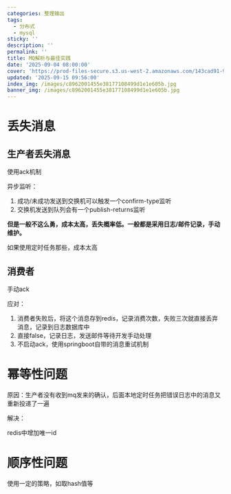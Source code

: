 ```yaml
---
categories: 整理输出
tags:
  - 分布式
  - mysql
sticky: ''
description: ''
permalink: ''
title: MQ解析与最佳实践
date: '2025-09-04 08:00:00'
cover: 'https://prod-files-secure.s3.us-west-2.amazonaws.com/143cad91-961b-48b0-82dc-78fbb6eb5abe/c9835214-316f-4bc0-80b9-279807294da1/934905.jpg?X-Amz-Algorithm=AWS4-HMAC-SHA256&X-Amz-Content-Sha256=UNSIGNED-PAYLOAD&X-Amz-Credential=ASIAZI2LB466ZE5DCK7B%2F20250919%2Fus-west-2%2Fs3%2Faws4_request&X-Amz-Date=20250919T070049Z&X-Amz-Expires=3600&X-Amz-Security-Token=IQoJb3JpZ2luX2VjEFUaCXVzLXdlc3QtMiJHMEUCIQCa514yzjJuF17DHCLGZTYnB87no6ZUh9n8lCiqNdsukAIgTnkOE27zqbDSCv2zZtWgUzqkKyANJlOX1UUO%2BqNZjVYqiAQIzv%2F%2F%2F%2F%2F%2F%2F%2F%2F%2FARAAGgw2Mzc0MjMxODM4MDUiDAB%2FAqSRUEQDlUagzircAyjmidyCnv9g2HeOcAyaBYsmzUdHck2%2FH0SehEVcwyT28BVxKcHsHl3IsWKqa6ofZH3Q%2FyMrmgy%2FqvB%2B35H8frzICPz8vtr%2Bh4fWJue8tM%2BdCc5SnNqpixL8MJaxjZTOdtEF%2F7duc49bLQfEF3nzojJDX%2BvuF89c52Y31Ysn9lh3%2B2uBRbvQTmtUAJI%2BLW6WuFYZP6GvQDdR2e28tvm3DXQwF4Sn%2FnKr9aSTXJcs3bum3IpWzWSDE2EzinUTNz1nPnRoi6Ojdx4X%2B4WXGqDJAWxi6mMBEq7MS2pYtrxrxvjRcz0czZfhQovMK7%2Bn5W0qbGVCsQ0fJZX%2FHhQJrOLNNZoELRlWs2qNM7txYAtdpY7pFw%2BKd1h2SB5Q8Nd7Zxd7F4bk4Ea2ztmgs%2BX8q%2FMWsAOt3gdPpFL7mCIhcT%2FE%2BUPkdnk4HFq4dYUB7Hq%2BU2Kr6kLqv3QzTHi5KkI18F4TpUKbPOejMe1lc%2FE1KKYGTS2KINFy4YOpSy2ADRi09gCWz5uPFFw1%2FJbn8LJWVY6%2FpLlJt6V49sZlyRXsF7o4xGtSA9Wt427xOj%2FbCw8SvcvlyOqYRH8LCNp4RFQGTOl1Dd5XfzSXJbEuzfPef5SBGpYMzTzJ0aWJpQx4br6MMLjBs8YGOqUBwdE%2Fnf3j4mnlKNzgLMmJyvMxgcgbb2D%2B1MC2IdaUV8EeNeEV8lbdbi0BRltI%2FT8LZnvUfUMfhgtZ9Rjril5qR7xmkl16KvZKrojd0wj1ss3EdUzJ2ZjIzCRvOneSK5ZKyfusCUNS1MytNzRXxIdtFNPeQkTu2825iGgqU51ZouDUD2zGxc%2F2SBRjNmN7Rz0xFvjrZib5Y8yYOxn1eESDNRmau92C&X-Amz-Signature=53969f66b94986dd3ea278e7c513e8af04771091cf6433c4d8e697ef64535a7f&X-Amz-SignedHeaders=host&x-amz-checksum-mode=ENABLED&x-id=GetObject'
updated: '2025-09-15 09:56:00'
index_img: /images/c8962001455e38177108499d1e1e605b.jpg
banner_img: /images/c8962001455e38177108499d1e1e605b.jpg
---
```


# 丢失消息


## 生产者丢失消息


使用ack机制


异步监听：

1. 成功/未成功发送到交换机可以触发一个confirm-type监听
2. 交换机发送到队列会有一个publish-returns监听

**但是一般不这么勇，成本太高，丢失概率低。一般都是采用日志/邮件记录，手动维护。**


如果使用定时任务那些，成本太高


## 消费者


手动ack


应对：

1. 消费者失败后，将这个消息存到redis，记录消费次数，失败三次就直接丢弃消息，记录到日志数据库中
2. 直接false，记录日志，发送邮件等待开发手动处理
3. 不启动ack，使用springboot自带的消息重试机制

# 幂等性问题


原因：生产者没有收到mq发来的确认，后面本地定时任务把错误日志中的消息又重新投递了一遍


解决：


redis中增加唯一id


# 顺序性问题


使用一定的策略，如取hash值等

